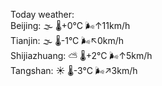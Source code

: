 Today weather:  
Beijing: 🌫  🌡️+0°C 🌬️↑11km/h  
Tianjin: 🌫  🌡️-1°C 🌬️↖0km/h  
Shijiazhuang: ⛅️  🌡️+2°C 🌬️↑5km/h  
Tangshan: ☀️   🌡️-3°C 🌬️↗3km/h  
